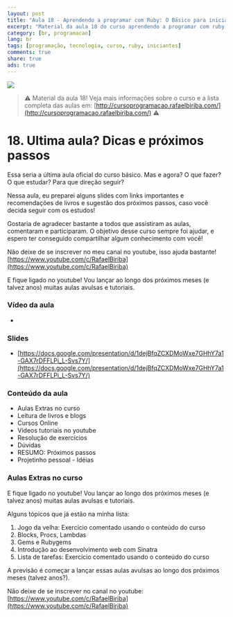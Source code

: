 ```yaml
---
layout: post
title: "Aula 18 - Aprendendo a programar com Ruby: O Básico para iniciantes"
excerpt: "Material da aula 18 do curso aprendendo a programar com ruby, o básico para iniciantes. Essa seria a última aula oficial do curso básico. Mas e agora? O que fazer? O que estudar? Para que direção seguir? Nessa aula, eu preparei alguns slides com links importantes e recomendações de livros e sugestão dos próximos passos, caso você decida seguir com os estudos!"
category: [br, programacao]
lang: br
tags: [programação, tecnologia, curso, ruby, iniciantes]
comments: true
share: true
ads: true
---
```


![](/blog/images/curso_ruby_basico/banner-curso-ruby-18.jpg)

> :warning: Material da aula 18! Veja mais informações sobre o curso e a lista completa das aulas em: [http://cursoprogramacao.rafaelbiriba.com/](http://cursoprogramacao.rafaelbiriba.com/) :warning:

# 18. Ultima aula? Dicas e próximos passos

Essa seria a última aula oficial do curso básico. Mas e agora? O que fazer? O que estudar? Para que direção seguir?

Nessa aula, eu preparei alguns slides com links importantes e recomendações de livros e sugestão dos próximos passos, caso você decida seguir com os estudos!

Gostaria de agradecer bastante a todos que assistiram as aulas, comentaram e participaram. O objetivo desse curso sempre foi ajudar, e espero ter conseguido compartilhar algum conhecimento com você!

Não deixe de se inscrever no meu canal no youtube, isso ajuda bastante! [https://www.youtube.com/c/RafaelBiriba](https://www.youtube.com/c/RafaelBiriba)

E fique ligado no youtube! Vou lançar ao longo dos próximos meses (e talvez anos) muitas aulas avulsas e tutoriais.

### Vídeo da aula

- []()

### Slides

- [https://docs.google.com/presentation/d/1dejBfqZCXDMoWxe7GHhY7a1-GAX7rDFFLPi_L-Svs7Y/](https://docs.google.com/presentation/d/1dejBfqZCXDMoWxe7GHhY7a1-GAX7rDFFLPi_L-Svs7Y/)


### Conteúdo da aula

- Aulas Extras no curso
- Leitura de livros e blogs
- Cursos Online
- Vídeos tutoriais no youtube
- Resolução de exercícios
- Dúvidas
- RESUMO: Próximos passos
- Projetinho pessoal - Idéias

### Aulas Extras no curso

E fique ligado no youtube! Vou lançar ao longo dos próximos meses (e talvez anos) muitas aulas avulsas e tutoriais.

Alguns tópicos que já estão na minha lista:

1. Jogo da velha: Exercício comentado usando o conteúdo do curso
2. Blocks, Procs, Lambdas
3. Gems e Rubygems
4. Introdução ao desenvolvimento web com Sinatra
5. Lista de tarefas: Exercício comentado usando o conteúdo do curso

A previsão é começar a lançar essas aulas avulsas ao longo dos próximos meses (talvez anos?).

Não deixe de se inscrever no canal no youtube: [https://www.youtube.com/c/RafaelBiriba](https://www.youtube.com/c/RafaelBiriba)
